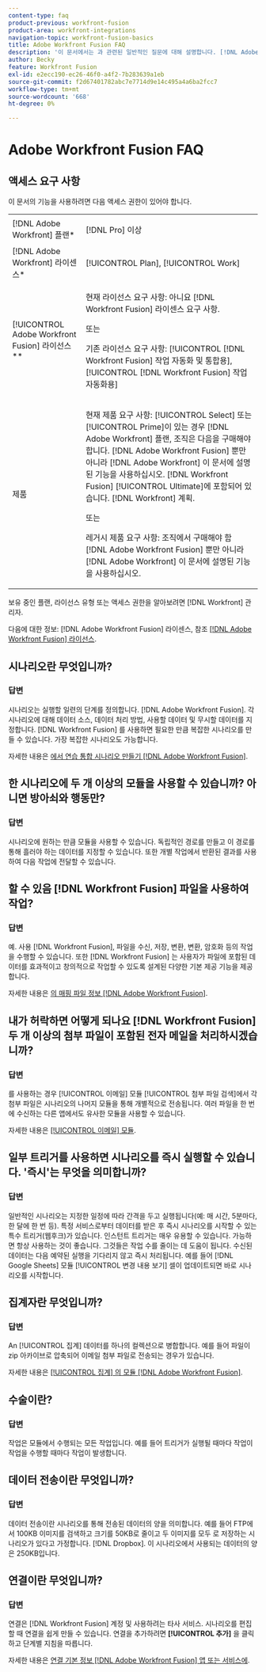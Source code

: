 ```yaml
---
content-type: faq
product-previous: workfront-fusion
product-area: workfront-integrations
navigation-topic: workfront-fusion-basics
title: Adobe Workfront Fusion FAQ
description: '이 문서에서는 과 관련된 일반적인 질문에 대해 설명합니다. [!DNL Adobe Workfront Fusion]: Fusion 워크플로에서 일반적으로 사용되는 개체에 대한 정보를 포함합니다'
author: Becky
feature: Workfront Fusion
exl-id: e2ecc190-ec26-46f0-a4f2-7b283639a1eb
source-git-commit: f2d67401782abc7e7714d9e14c495a4a6ba2fcc7
workflow-type: tm+mt
source-wordcount: '668'
ht-degree: 0%

---
```


# Adobe Workfront Fusion FAQ

## 액세스 요구 사항

이 문서의 기능을 사용하려면 다음 액세스 권한이 있어야 합니다.

<table style="table-layout:auto"> 
 <col> 
 <col> 
 <tbody> 
  <tr> 
    <td role="rowheader">[!DNL Adobe Workfront] 플랜*</td> 
   <td> <p>[!DNL Pro] 이상</p> </td> 
  </tr> 
  <tr data-mc-conditions=""> 
   <td role="rowheader">[!DNL Adobe Workfront] 라이센스*</td> 
   <td> <p>[!UICONTROL Plan], [!UICONTROL Work]</p> </td> 
  </tr> 
  <tr> 
   <td role="rowheader">[!UICONTROL Adobe Workfront Fusion] 라이선스**</td> 
   <td>
   <p>현재 라이선스 요구 사항: 아니요 [!DNL Workfront Fusion] 라이센스 요구 사항.</p>
   <p>또는</p>
   <p>기존 라이선스 요구 사항: [!UICONTROL [!DNL Workfront Fusion] 작업 자동화 및 통합용], [!UICONTROL [!DNL Workfront Fusion] 작업 자동화용]</p>
   </td> 
  </tr> 
  <tr> 
   <td role="rowheader">제품</td> 
   <td>
   <p>현재 제품 요구 사항: [!UICONTROL Select] 또는 [!UICONTROL Prime]이 있는 경우 [!DNL Adobe Workfront] 플랜, 조직은 다음을 구매해야 합니다. [!DNL Adobe Workfront Fusion] 뿐만 아니라 [!DNL Adobe Workfront] 이 문서에 설명된 기능을 사용하십시오. [!DNL Workfront Fusion] [!UICONTROL Ultimate]에 포함되어 있습니다. [!DNL Workfront] 계획.</p>
   <p>또는</p>
   <p>레거시 제품 요구 사항: 조직에서 구매해야 함 [!DNL Adobe Workfront Fusion] 뿐만 아니라 [!DNL Adobe Workfront] 이 문서에 설명된 기능을 사용하십시오.</p>
   </td> 
  </tr> 
 </tbody> 
</table>

보유 중인 플랜, 라이선스 유형 또는 액세스 권한을 알아보려면 [!DNL Workfront] 관리자.

다음에 대한 정보: [!DNL Adobe Workfront Fusion] 라이센스, 참조 [[!DNL Adobe Workfront Fusion] 라이선스](../../workfront-fusion/get-started/license-automation-vs-integration.md).

## 시나리오란 무엇입니까?

### 답변

시나리오는 실행할 일련의 단계를 정의합니다. [!DNL Adobe Workfront Fusion]. 각 시나리오에 대해 데이터 소스, 데이터 처리 방법, 사용할 데이터 및 무시할 데이터를 지정합니다. [!DNL Workfront Fusion] 를 사용하면 필요한 만큼 복잡한 시나리오를 만들 수 있습니다. 가장 복잡한 시나리오도 가능합니다.

자세한 내용은 [에서 연습 통합 시나리오 만들기 [!DNL Adobe Workfront Fusion]](../../workfront-fusion/get-started/create-a-practice-scenario.md).

## 한 시나리오에 두 개 이상의 모듈을 사용할 수 있습니까? 아니면 방아쇠와 행동만?

### 답변

시나리오에 원하는 만큼 모듈을 사용할 수 있습니다. 독립적인 경로를 만들고 이 경로를 통해 흘러야 하는 데이터를 지정할 수 있습니다. 또한 개별 작업에서 반환된 결과를 사용하여 다음 작업에 전달할 수 있습니다.

## 할 수 있음 [!DNL Workfront Fusion] 파일을 사용하여 작업?

### 답변

예. 사용 [!DNL Workfront Fusion], 파일을 수신, 저장, 변환, 변환, 암호화 등의 작업을 수행할 수 있습니다. 또한 [!DNL Workfront Fusion] 는 사용자가 파일에 포함된 데이터를 효과적이고 창의적으로 작업할 수 있도록 설계된 다양한 기본 제공 기능을 제공합니다.

자세한 내용은 [의 매핑 파일 정보 [!DNL Adobe Workfront Fusion]](../../workfront-fusion/mapping/about-mapping-files.md).

## 내가 허락하면 어떻게 되나요 [!DNL Workfront Fusion] 두 개 이상의 첨부 파일이 포함된 전자 메일을 처리하시겠습니까?

### 답변

를 사용하는 경우 [!UICONTROL 이메일] 모듈 [!UICONTROL 첨부 파일 검색]에서 각 첨부 파일은 시나리오의 나머지 모듈을 통해 개별적으로 전송됩니다. 여러 파일을 한 번에 수신하는 다른 앱에서도 유사한 모듈을 사용할 수 있습니다.

자세한 내용은 [[!UICONTROL 이메일] 모듈](../../workfront-fusion/apps-and-their-modules/email-modules.md).

## 일부 트리거를 사용하면 시나리오를 즉시 실행할 수 있습니다. &#39;즉시&#39;는 무엇을 의미합니까?

### 답변

일반적인 시나리오는 지정한 일정에 따라 간격을 두고 실행됩니다(예: 매 시간, 5분마다, 한 달에 한 번 등). 특정 서비스로부터 데이터를 받은 후 즉시 시나리오를 시작할 수 있는 특수 트리거(웹후크)가 있습니다. 인스턴트 트리거는 매우 유용할 수 있습니다. 가능하면 항상 사용하는 것이 좋습니다. 그것들은 작업 수를 줄이는 데 도움이 됩니다. 수신된 데이터는 다음 예약된 실행을 기다리지 않고 즉시 처리됩니다. 예를 들어 [!DNL Google Sheets] 모듈 [!UICONTROL 변경 내용 보기] 셀이 업데이트되면 바로 시나리오를 시작합니다.

## 집계자란 무엇입니까?

### 답변

An [!UICONTROL 집계] 데이터를 하나의 컬렉션으로 병합합니다. 예를 들어 파일이 zip 아카이브로 압축되어 이메일 첨부 파일로 전송되는 경우가 있습니다.

자세한 내용은 [[!UICONTROL 집계] 의 모듈 [!DNL Adobe Workfront Fusion]](../../workfront-fusion/modules/aggregator-module.md).

## 수술이란?

### 답변

작업은 모듈에서 수행되는 모든 작업입니다. 예를 들어 트리거가 실행될 때마다 작업이 작업을 수행할 때마다 작업이 발생합니다.

## 데이터 전송이란 무엇입니까?

### 답변

데이터 전송이란 시나리오를 통해 전송된 데이터의 양을 의미합니다. 예를 들어 FTP에서 100KB 이미지를 검색하고 크기를 50KB로 줄이고 두 이미지를 모두 로 저장하는 시나리오가 있다고 가정합니다. [!DNL Dropbox]. 이 시나리오에서 사용되는 데이터의 양은 250KB입니다.

## 연결이란 무엇입니까?

### 답변

연결은 [!DNL Workfront Fusion] 계정 및 사용하려는 타사 서비스. 시나리오를 편집할 때 연결을 쉽게 만들 수 있습니다. 연결을 추가하려면 **[!UICONTROL 추가]** 을 클릭하고 단계별 지침을 따릅니다.

자세한 내용은 [연결 기본 정보 [!DNL Adobe Workfront Fusion] 앱 또는 서비스에](../../workfront-fusion/connections/about-connecting-wf-fusion-to-app-or-service.md).
